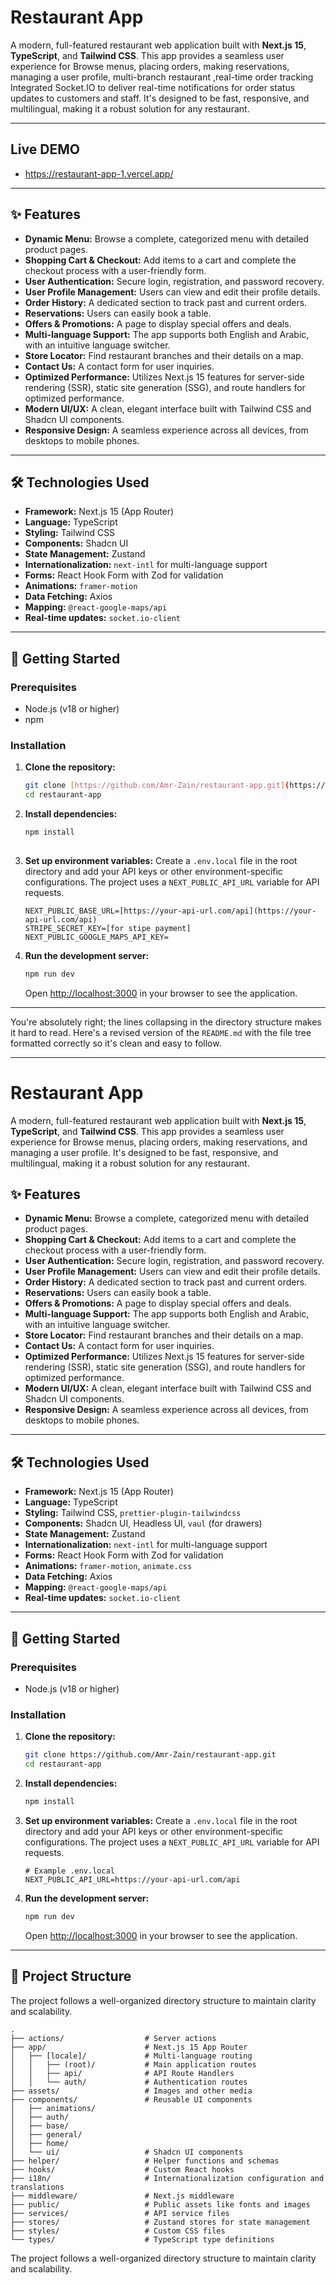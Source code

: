 # Restaurant App

A modern, full-featured restaurant web application built with **Next.js 15**, **TypeScript**, and **Tailwind CSS**. This app provides a seamless user experience for Browse menus, placing orders, making reservations, managing a user profile, multi-branch restaurant ,real-time order tracking Integrated Socket.IO to deliver real-time notifications for order status updates to customers and staff. It's designed to be fast, responsive, and multilingual, making it a robust solution for any restaurant.

---
## Live DEMO
-   https://restaurant-app-1.vercel.app/

---
## ✨ Features

-   **Dynamic Menu:** Browse a complete, categorized menu with detailed product pages.
-   **Shopping Cart & Checkout:** Add items to a cart and complete the checkout process with a user-friendly form.
-   **User Authentication:** Secure login, registration, and password recovery.
-   **User Profile Management:** Users can view and edit their profile details.
-   **Order History:** A dedicated section to track past and current orders.
-   **Reservations:** Users can easily book a table.
-   **Offers & Promotions:** A page to display special offers and deals.
-   **Multi-language Support:** The app supports both English and Arabic, with an intuitive language switcher.
-   **Store Locator:** Find restaurant branches and their details on a map.
-   **Contact Us:** A contact form for user inquiries.
-   **Optimized Performance:** Utilizes Next.js 15 features for server-side rendering (SSR), static site generation (SSG), and route handlers for optimized performance.
-   **Modern UI/UX:** A clean, elegant interface built with Tailwind CSS and Shadcn UI components.
-   **Responsive Design:** A seamless experience across all devices, from desktops to mobile phones.

---

## 🛠️ Technologies Used

-   **Framework:** Next.js 15 (App Router)
-   **Language:** TypeScript
-   **Styling:** Tailwind CSS
-   **Components:** Shadcn UI
-   **State Management:** Zustand
-   **Internationalization:** `next-intl` for multi-language support
-   **Forms:** React Hook Form with Zod for validation
-   **Animations:** `framer-motion`
-   **Data Fetching:** Axios
-   **Mapping:** `@react-google-maps/api`
-   **Real-time updates:** `socket.io-client`

---

## 🚀 Getting Started

### Prerequisites

-   Node.js (v18 or higher)
-   npm

### Installation

1.  **Clone the repository:**
    ```bash
    git clone [https://github.com/Amr-Zain/restaurant-app.git](https://github.com/Amr-Zain/restaurant-app.git)
    cd restaurant-app
    ```
2.  **Install dependencies:**
    ```bash
    npm install
   
    ```
3.  **Set up environment variables:**
    Create a `.env.local` file in the root directory and add your API keys or other environment-specific configurations. The project uses a `NEXT_PUBLIC_API_URL` variable for API requests.
    ```env
    NEXT_PUBLIC_BASE_URL=[https://your-api-url.com/api](https://your-api-url.com/api)
    STRIPE_SECRET_KEY=[for stipe payment]
    NEXT_PUBLIC_GOOGLE_MAPS_API_KEY=
    ```
4.  **Run the development server:**
    ```bash
    npm run dev
    ```
    Open [http://localhost:3000](http://localhost:3000) in your browser to see the application.

---
You're absolutely right; the lines collapsing in the directory structure makes it hard to read. Here's a revised version of the `README.md` with the file tree formatted correctly so it's clean and easy to follow.

-----

# Restaurant App

A modern, full-featured restaurant web application built with **Next.js 15**, **TypeScript**, and **Tailwind CSS**. This app provides a seamless user experience for Browse menus, placing orders, making reservations, and managing a user profile. It's designed to be fast, responsive, and multilingual, making it a robust solution for any restaurant.

## ✨ Features

  - **Dynamic Menu:** Browse a complete, categorized menu with detailed product pages.
  - **Shopping Cart & Checkout:** Add items to a cart and complete the checkout process with a user-friendly form.
  - **User Authentication:** Secure login, registration, and password recovery.
  - **User Profile Management:** Users can view and edit their profile details.
  - **Order History:** A dedicated section to track past and current orders.
  - **Reservations:** Users can easily book a table.
  - **Offers & Promotions:** A page to display special offers and deals.
  - **Multi-language Support:** The app supports both English and Arabic, with an intuitive language switcher.
  - **Store Locator:** Find restaurant branches and their details on a map.
  - **Contact Us:** A contact form for user inquiries.
  - **Optimized Performance:** Utilizes Next.js 15 features for server-side rendering (SSR), static site generation (SSG), and route handlers for optimized performance.
  - **Modern UI/UX:** A clean, elegant interface built with Tailwind CSS and Shadcn UI components.
  - **Responsive Design:** A seamless experience across all devices, from desktops to mobile phones.

-----

## 🛠️ Technologies Used

  - **Framework:** Next.js 15 (App Router)
  - **Language:** TypeScript
  - **Styling:** Tailwind CSS, `prettier-plugin-tailwindcss`
  - **Components:** Shadcn UI, Headless UI, `vaul` (for drawers)
  - **State Management:** Zustand
  - **Internationalization:** `next-intl` for multi-language support
  - **Forms:** React Hook Form with Zod for validation
  - **Animations:** `framer-motion`, `animate.css`
  - **Data Fetching:** Axios
  - **Mapping:** `@react-google-maps/api`
  - **Real-time updates:** `socket.io-client`

-----

## 🚀 Getting Started

### Prerequisites

  - Node.js (v18 or higher)

### Installation

1.  **Clone the repository:**
    ```bash
    git clone https://github.com/Amr-Zain/restaurant-app.git
    cd restaurant-app
    ```
2.  **Install dependencies:**
    ```bash
    npm install
    ```
3.  **Set up environment variables:**
    Create a `.env.local` file in the root directory and add your API keys or other environment-specific configurations. The project uses a `NEXT_PUBLIC_API_URL` variable for API requests.
    ```env
    # Example .env.local
    NEXT_PUBLIC_API_URL=https://your-api-url.com/api
    ```
4.  **Run the development server:**
    ```bash
    npm run dev
    ```
    Open [http://localhost:3000](https://www.google.com/search?q=http://localhost:3000) in your browser to see the application.

-----

## 📁 Project Structure

The project follows a well-organized directory structure to maintain clarity and scalability.

```
.
├── actions/                  # Server actions
├── app/                      # Next.js 15 App Router
│   ├── [locale]/             # Multi-language routing
│   │   ├── (root)/           # Main application routes
│   │   ├── api/              # API Route Handlers
│   │   └── auth/             # Authentication routes
├── assets/                   # Images and other media
├── components/               # Reusable UI components
│   ├── animations/
│   ├── auth/
│   ├── base/
│   ├── general/
│   ├── home/
│   └── ui/                   # Shadcn UI components
├── helper/                   # Helper functions and schemas
├── hooks/                    # Custom React hooks
├── i18n/                     # Internationalization configuration and translations
├── middleware/               # Next.js middleware
├── public/                   # Public assets like fonts and images
├── services/                 # API service files
├── stores/                   # Zustand stores for state management
├── styles/                   # Custom CSS files
└── types/                    # TypeScript type definitions
```
The project follows a well-organized directory structure to maintain clarity and scalability.
